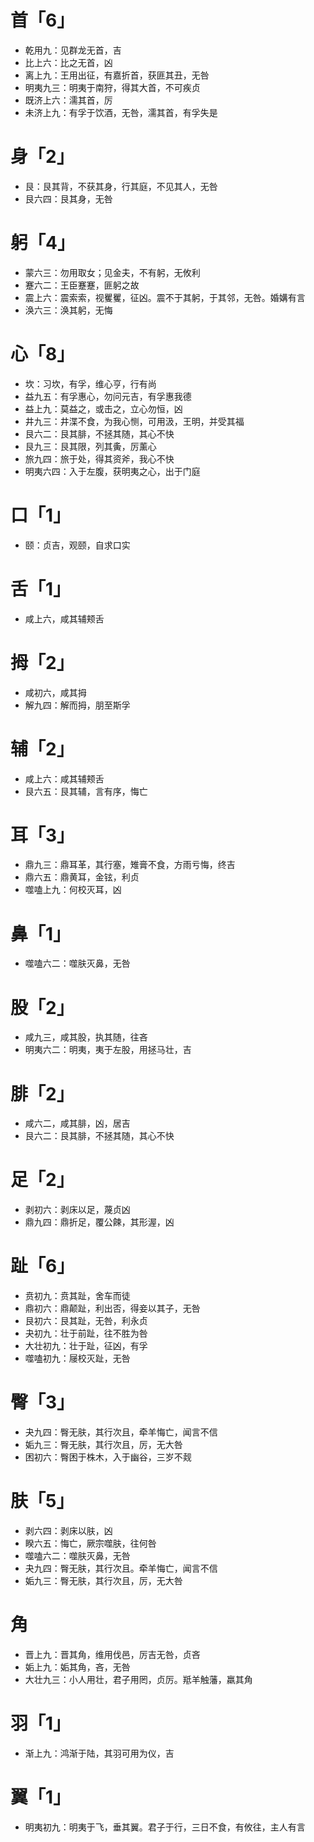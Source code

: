 # 首「6」
* 乾用九：见群龙无首，吉
* 比上六：比之无首，凶
* 离上九：王用出征，有嘉折首，获匪其丑，无咎
* 明夷九三：明夷于南狩，得其大首，不可疾贞
* 既济上六：濡其首，厉
* 未济上九：有孚于饮酒，无咎，濡其首，有孚失是
# 身「2」
* 艮：艮其背，不获其身，行其庭，不见其人，无咎
* 艮六四：艮其身，无咎
# 躬「4」
* 蒙六三：勿用取女；见金夫，不有躬，无攸利
* 蹇六二：王臣蹇蹇，匪躬之故
* 震上六：震索索，视矍矍，征凶。震不于其躬，于其邻，无咎。婚媾有言
* 涣六三：涣其躬，无悔
# 心「8」
* 坎：习坎，有孚，维心亨，行有尚
* 益九五：有孚惠心，勿问元吉，有孚惠我德
* 益上九：莫益之，或击之，立心勿恒，凶
* 井九三：井渫不食，为我心恻，可用汲，王明，并受其福
* 艮六二：艮其腓，不拯其随，其心不快
* 艮九三：艮其限，列其夤，厉薰心
* 旅九四：旅于处，得其资斧，我心不快
* 明夷六四：入于左腹，获明夷之心，出于门庭
# 口「1」
* 颐：贞吉，观颐，自求口实
# 舌「1」
* 咸上六，咸其辅颊舌
# 拇「2」
* 咸初六，咸其拇
* 解九四：解而拇，朋至斯孚
# 辅「2」
* 咸上六：咸其辅颊舌
* 艮六五：艮其辅，言有序，悔亡
# 耳「3」
* 鼎九三：鼎耳革，其行塞，雉膏不食，方雨亏悔，终吉
* 鼎六五：鼎黄耳，金铉，利贞
* 噬嗑上九：何校灭耳，凶
# 鼻「1」
* 噬嗑六二：噬肤灭鼻，无咎
# 股「2」
* 咸九三，咸其股，执其随，往吝
* 明夷六二：明夷，夷于左股，用拯马壮，吉
# 腓「2」
* 咸六二，咸其腓，凶，居吉
* 艮六二：艮其腓，不拯其随，其心不快
# 足「2」
* 剥初六：剥床以足，蔑贞凶
* 鼎九四：鼎折足，覆公餗，其形渥，凶
# 趾「6」
* 贲初九：贲其趾，舍车而徒
* 鼎初六：鼎颠趾，利出否，得妾以其子，无咎
* 艮初六：艮其趾，无咎，利永贞
* 夬初九：壮于前趾，往不胜为咎
* 大壮初九：壮于趾，征凶，有孚
* 噬嗑初九：屦校灭趾，无咎
# 臀「3」
* 夬九四：臀无肤，其行次且，牵羊悔亡，闻言不信
* 姤九三：臀无肤，其行次且，厉，无大咎
* 困初六：臀困于株木，入于幽谷，三岁不觌
# 肤「5」
* 剥六四：剥床以肤，凶
* 睽六五：悔亡，厥宗噬肤，往何咎
* 噬嗑六二：噬肤灭鼻，无咎
* 夬九四：臀无肤，其行次且。牵羊悔亡，闻言不信
* 姤九三：臀无肤，其行次且，厉，无大咎
# 角
* 晋上九：晋其角，维用伐邑，厉吉无咎，贞吝
* 姤上九：姤其角，吝，无咎
* 大壮九三：小人用壮，君子用罔，贞厉。羝羊触藩，羸其角
# 羽「1」
* 渐上九：鸿渐于陆，其羽可用为仪，吉
# 翼「1」
* 明夷初九：明夷于飞，垂其翼。君子于行，三日不食，有攸往，主人有言